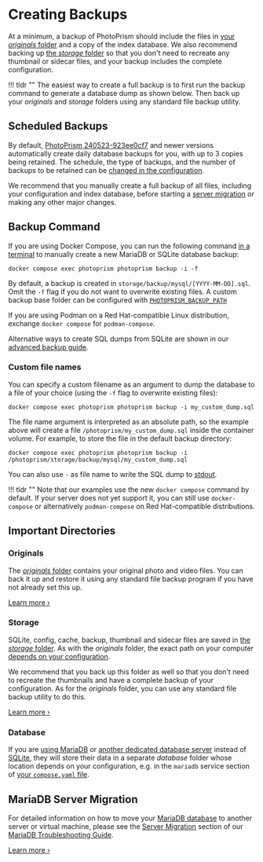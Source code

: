 # Creating Backups

At a minimum, a backup of PhotoPrism should include the files in [your *originals* folder](../../getting-started/docker-compose.md#photoprismoriginals) and a copy of the index database. We also recommend backing up [the *storage* folder](../../getting-started/docker-compose.md#photoprismstorage) so that you don't need to recreate any thumbnail or sidecar files, and your backup includes the complete configuration.

!!! tldr ""
    The easiest way to create a full backup is to first run the backup command to generate a database dump as shown below.
    Then back up your *originals* and *storage* folders using any standard file backup utility.

## Scheduled Backups

By default, [PhotoPrism 240523-923ee0cf7](../../release-notes.md#may-23-2024) and newer versions automatically create daily database backups for you, with up to 3 copies being retained. The schedule, the type of backups, and the number of backups to be retained can be [changed in the configuration](../../getting-started/config-options.md#backup).

We recommend that you manually create a full backup of all files, including your configuration and index database, before starting a [server migration](#mariadb-server-migration) or making any other major changes.

## Backup Command

If you are using Docker Compose, you can run the following command [in a terminal](../../getting-started/docker-compose.md#command-line-interface) to manually create a new MariaDB or SQLite database backup:

```
docker compose exec photoprism photoprism backup -i -f
```

By default, a backup is created in `storage/backup/mysql/[YYYY-MM-DD].sql`. Omit the `-f` flag if you do not want to overwrite existing files. A custom backup base folder can be configured with [`PHOTOPRISM_BACKUP_PATH`](../../getting-started/config-options.md#storage)

If you are using Podman on a Red Hat-compatible Linux distribution, exchange `docker compose` for `podman-compose`.

Alternative ways to create SQL dumps from SQLite are shown in our [advanced backup guide](../../getting-started/advanced/backups.md#sqlite-backups).

### Custom file names

You can specify a custom filename as an argument to dump the database to a file of your choice (using the `-f` flag to overwrite existing files):

```
docker compose exec photoprism photoprism backup -i my_custom_dump.sql
```

The file name argument is interpreted as an absolute path, so the example above will create a file `/photoprism/my_custom_dump.sql` inside the container volume. For example, to store the file in the default backup directory:

```
docker compose exec photoprism photoprism backup -i /photoprism/storage/backup/mysql/my_custom_dump.sql
```

You can also use `-` as file name to write the SQL dump to [stdout](../../getting-started/advanced/backups.md). 

!!! tldr ""
    Note that our examples use the new `docker compose` command by default. If your server does not yet support it, you can still use `docker-compose` or alternatively `podman-compose` on Red Hat-compatible distributions.

## Important Directories

### Originals

The [*originals* folder](../../getting-started/docker-compose.md#photoprismoriginals) contains your original photo and video files. You can back it up and restore it using any standard file backup program if you have not already set this up.

[Learn more ›](folders.md#originals)

### Storage

SQLite, config, cache, backup, thumbnail and sidecar files are saved in [the *storage* folder](../../getting-started/docker-compose.md#photoprismstorage). As with the *originals* folder, the exact path on your computer [depends on your configuration](../../getting-started/config-options.md#storage).

We recommend that you back up this folder as well so that you don't need to recreate the thumbnails and have a complete backup of your configuration. As for the *originals* folder, you can use any standard file backup utility to do this.

[Learn more ›](folders.md#storage)

### Database

If you are [using MariaDB](../../getting-started/troubleshooting/mariadb.md) or [another dedicated database server](../../getting-started/faq.md#should-i-use-sqlite-mariadb-or-mysql) instead of [SQLite](../../getting-started/troubleshooting/sqlite.md), they will store their data in a separate *database* folder whose location depends on your configuration, e.g. in the `mariadb` service section of [your `compose.yaml` file](../../getting-started/docker-compose.md#database).

## MariaDB Server Migration

For detailed information on how to move your [MariaDB database](#database) to another server or virtual machine, please see the [Server Migration](../../getting-started/troubleshooting/mariadb.md#server-migration) section of our [MariaDB Troubleshooting Guide](../../getting-started/troubleshooting/mariadb.md).

[Learn more ›](../../getting-started/troubleshooting/mariadb.md#server-migration)
